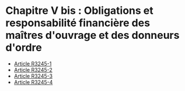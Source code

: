 # Chapitre V bis : Obligations et responsabilité financière des maîtres d'ouvrage et des donneurs d'ordre

* [Article R3245-1](./LEGIARTI000030420807.md)
* [Article R3245-2](./LEGIARTI000030420809.md)
* [Article R3245-3](./LEGIARTI000030420811.md)
* [Article R3245-4](./LEGIARTI000030420813.md)
